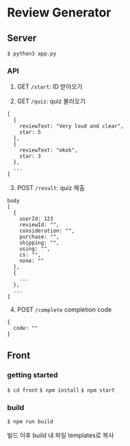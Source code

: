 # Review Generator

## Server 

`$ python3 app.py`

### API

1. GET `/start`: ID 받아오기 

2. GET `/quiz`: quiz 불러오기  
  ```
  [
    {
      reviewText: "Very loud and clear",
      star: 5
    }, 
    {
      reviewText: "okok",
      star: 3
    },
    ...
  ]
  ```
3. POST `/result`: quiz 제출
  ```
  body
  [
    {
      userId: 123
      reviewId: "",
      consideration: "",
      purchase: "",
      shipping: "",
      using: "",
      cs: "",
      none: ""
    },
    {
      ...
    },
    ...
  ]
  ```

4. POST `/complete` completion code  
  ```
  {
    code: ""
  }
  ```


## Front

### getting started
`$ cd front`
`$ npm install`
`$ npm start`

### build
`$ npm run build`

빌드 이후 build 내 파일 templates로 복사